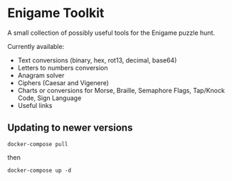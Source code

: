 # Enigame Toolkit
A small collection of possibly useful tools for the Enigame puzzle hunt.

Currently available:
* Text conversions (binary, hex, rot13, decimal, base64)
* Letters to numbers conversion
* Anagram solver
* Ciphers (Caesar and Vigenere)
* Charts or conversions for Morse, Braille, Semaphore Flags, Tap/Knock  Code, Sign Language
* Useful links

## Updating to newer versions
```
docker-compose pull
```
then
```
docker-compose up -d
```
